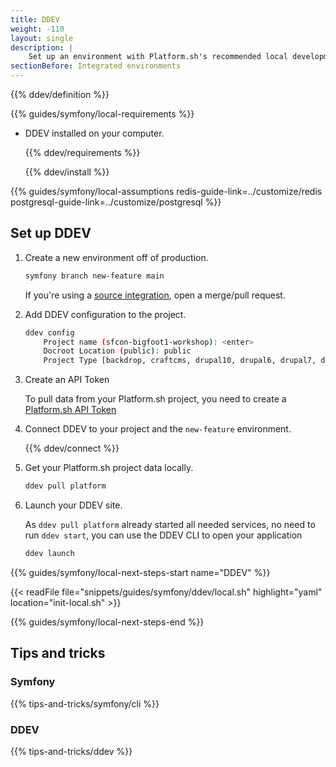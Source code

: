 ```yaml
---
title: DDEV
weight: -110
layout: single
description: |
    Set up an environment with Platform.sh's recommended local development tool, DDEV.
sectionBefore: Integrated environments
---
```


{{% ddev/definition %}}

{{% guides/symfony/local-requirements %}}
- DDEV installed on your computer.

  {{% ddev/requirements %}}

  {{% ddev/install %}}

{{% guides/symfony/local-assumptions redis-guide-link=../customize/redis postgresql-guide-link=../customize/postgresql %}}

## Set up DDEV

1.  Create a new environment off of production.

    ```bash
    symfony branch new-feature main
    ```

    If you're using a [source integration](../../../integrations/source/_index.md),
    open a merge/pull request.

2.  Add DDEV configuration to the project.

    ```bash
    ddev config
        Project name (sfcon-bigfoot1-workshop): <enter>
        Docroot Location (public): public
        Project Type [backdrop, craftcms, drupal10, drupal6, drupal7, drupal8, drupal9, laravel, magento, magento2, php, shopware6, typo3, wordpress] (php): php
    ```

3.  Create an API Token

    To pull data from your Platform.sh project, you need to create a [Platform.sh API Token](../../../administration/cli/api-tokens.html#2-create-a-platformsh-api-token)

4.  Connect DDEV to your project and the `new-feature` environment.

    {{% ddev/connect %}}

5.  Get your Platform.sh project data locally.

    ```bash
    ddev pull platform
    ```

6. Launch your DDEV site.

    As `ddev pull platform` already started all needed services, no need to run `ddev start`, you can use the DDEV CLI to open your application

    ```bash
    ddev launch
    ```

{{% guides/symfony/local-next-steps-start name="DDEV" %}}

{{< readFile file="snippets/guides/symfony/ddev/local.sh" highlight="yaml" location="init-local.sh" >}}

{{% guides/symfony/local-next-steps-end %}}

## Tips and tricks

### Symfony
{{% tips-and-tricks/symfony/cli %}}
### DDEV
{{% tips-and-tricks/ddev %}}
